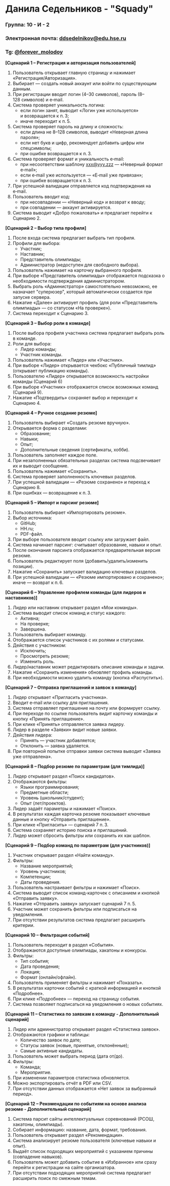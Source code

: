 # Данила Седельников - "Squady"

### Группа: 10 - И - 2

### Электронная почта: [ddsedelnikov@edu.hse.ru](mailto:ddsedelnikov@edu.hse.ru)

### Tg: [@forever_molodoy](https://t.me/forever_molodoy)

**[Сценарий 1 – Регистрация и авторизация пользователей]**

1. Пользователь открывает главную страницу и нажимает «Регистрация/Авторизация».
2. Выбирает — создать новый аккаунт или войти по существующим данным.
3. При регистрации вводит логин (4–30 символов), пароль (8–128 символов) и e‑mail.
4. Система проверяет уникальность логина:
   * если логин занят, выводит «Логин уже используется» и возвращается к п. 3;
   * иначе переходит к п. 5.
5. Система проверяет пароль на длину и сложность:
   * если длина не 8–128 символов, выводит «Неверная длина пароля»;
   * если нет букв и цифр, рекомендует добавить цифры или спецсимволы;
   * при ошибке возвращается к п. 3.
6. Система проверяет формат и уникальность e‑mail:
   * при несоответствии шаблону xxx@yyy.zzz — «Неверный формат e‑mail»;
   * если e‑mail уже используется — «E‑mail уже привязан»;
   * при ошибке возвращается к п. 3.
7. При успешной валидации отправляется код подтверждения на e‑mail.
8. Пользователь вводит код:
   * при несовпадении — «Неверный код» и возврат к вводу;
   * при совпадении — аккаунт активируется.
9. Система выводит «Добро пожаловать» и предлагает перейти к Сценарию 2.

**[Сценарий 2 – Выбор типа профиля]**

1. После входа система предлагает выбрать тип профиля.
2. Профили для выбора:
   * Участник;
   * Наставник;
   * Представитель олимпиады;
   * Администратор (недоступен для свободного выбора).
3. Пользователь нажимает на карточку выбранного профиля.
4. При выборе «Представитель олимпиады» отображается подсказка о необходимости подтверждения администратором.
5. Выбрать роль «Администратор» самостоятельно невозможно, ее назначает "суперюзер", который автоматически создается при запуске сервера.
6. Нажатие «Далее» активирует профиль (для роли «Представитель олимпиады» — со статусом «На проверке»).
7. Система переходит к Сценарию 3.

**[Сценарий 3 – Выбор роли в команде]**

1. После выбора профиля участника система предлагает выбрать роль в команде.
2. Роли для выбора:
   * Лидер команды;
   * Участник команды.
3. Пользователь нажимает «Лидер» или «Участник».
4. При выборе «Лидер» открывается чекбокс «Публичный тимлид» (открывает публикацию команды).
5. Пользователю «Лидер» открывается возможность настройки команды (Сценарий 6)
6. При выборе «Участник» отображается список возможных команд (Сценарий 9).
7. Нажатие «Подтвердить» сохраняет выбор и переходит к Сценарию 4.

**[Сценарий 4 – Ручное создание резюме]**

1. Пользователь выбирает «Создать резюме вручную».
2. Открывается форма с разделами:
   * Образование;
   * Навыки;
   * Опыт;
   * Дополнительные сведения (сертификаты, хобби).
3. Пользователь заполняет каждое поле.
4. При незаполненных обязательных разделах система подсвечивает их и выводит сообщение.
5. Пользователь нажимает «Сохранить».
6. Система проверяет заполненность ключевых разделов.
7. При успешной валидации — «Резюме сохранено» и переход к Сценарию 8.
8. При ошибках — возвращение к п. 3.

**[Сценарий 5 – Импорт и парсинг резюме]**

1. Пользователь выбирает «Импортировать резюме».
2. Выбор источника:
   * GitHub;
   * HH.ru;
   * PDF-файл.
3. При выборе пользователя вводит ссылку или загружает файл.
4. Система начинает парсинг: считывает образование, навыки и опыт.
5. После окончания парсинга отображается предварительная версия резюме.
6. Пользователь редактирует поля (добавить/удалить/изменить позиции).
7. Нажатие «Сохранить» запускает валидацию ключевых разделов.
8. При успешной валидации — «Резюме импортировано и сохранено»; иначе — возврат к п. 6.

**[Сценарий 6 – Управление профилем команды (для лидеров и наставников)]**

1. Лидер или наставник открывает раздел «Мои команды».
2. Система выводит список команд и статус каждого:
   * Активна;
   * На проверке;
   * Завершена.
3. Пользователь выбирает команду.
4. Отображается список участников с их ролями и статусами.
5. Действия с участником:
   * Исключить;
   * Просмотреть резюме;
   * Изменить роль.
6. Лидер/наставник может редактировать описание команды и задачи.
7. Нажатие «Сохранить изменения» обновляет профиль команды.
8. При необходимости можно удалить команду (кнопка «Распустить»).

**[Сценарий 7 – Отправка приглашений и заявок в команду]**

1. Лидер открывает «Пригласить участника».
2. Вводит e‑mail или ссылку для приглашения.
3. Система отправляет приглашение на почту или формирует ссылку.
4. При переходе по ссылке пользователь видит карточку команды и кнопку «Принять приглашение».
5. При клике «Принять» отправляется заявка лидеру.
6. Лидер в разделе «Заявки» видит новые заявки.
7. Действия лидера:
   * Принять — участник добавляется;
   * Отклонить — заявка удаляется.
8. При повторной попытке отправки заявки система выводит «Заявка уже отправлена».

**[Сценарий 8 – Подбор резюме по параметрам (для тимлида)]**

1. Лидер открывает раздел «Поиск кандидатов».
2. Отображаются фильтры:
   * Языки программирования;
   * Предметные области;
   * Уровень (школьник/студент);
   * Опыт (лет/проектов).
3. Лидер задаёт параметры и нажимает «Поиск».
4. В результатах каждая карточка резюме показывает ключевые данные и кнопку «Отправить приглашение».
5. При клике «Пригласить» — сценарий 7 п. 3.
6. Система сохраняет историю поиска и приглашений.
7. Лидер может сбросить фильтры или сохранить их как шаблон.

**[Сценарий 9 – Подбор команд по параметрам (для участников)]**

1. Участник открывает раздел «Найти команду».
2. Фильтры:
   * Название мероприятий;
   * Уровень участников;
   * Компетенции;
   * Даты проведения.
3. Пользователь настраивает фильтры и нажимает «Поиск».
4. Система выводит список команд-карточек с описанием и кнопкой «Отправить заявку».
5. Нажатие «Отправить заявку» запускает сценарий 7 п. 5.
6. Участник может сохранить фильтры или подписаться на уведомления.
7. При отсутствии результатов система предлагает расширить критерии.

**[Сценарий 10 – Фильтрация событий]**

1. Пользователь переходит в раздел «События».
2. Отображаются доступные олимпиады, хакатоны и конкурсы.
3. Фильтры:
   * Тип события;
   * Дата проведения;
   * Локация;
   * Формат (онлайн/офлайн).
4. Пользователь применяет фильтры и нажимает «Показать».
5. В результатах карточки событий с краткой информацией и кнопкой «Подробнее».
6. При клике «Подробнее» — переход на страницу события.
7. Система позволяет подписаться на уведомления о новых событиях.

**[Сценарий 11 – Статистика по заявкам в команду - Дополнительный сценарий]**

1. Лидер или администратор открывает раздел «Статистика заявок».
2. Отображаются графики и таблицы:
   * Количество заявок по дате;
   * Статусы заявок (новые, принятые, отклонённые);
   * Самые активные кандидаты.
3. Пользователь может выбрать период (дата от/до).
4. Фильтры:
   * Команда;
   * Мероприятие.
5. При изменении параметров статистика обновляется.
6. Можно экспортировать отчёт в PDF или CSV.
7. При отсутствии данных отображается «Нет заявок за выбранный период».

**[Сценарий 12 – Рекомендации по событиям на основе анализа резюме - Дополнительный сценарий]**

1. Система парсит сайты интеллектуальных соревнований (РСОШ, хакатоны, олимпиады).
2. Собирает информацию: название, дата, формат, требования.
3. Пользователь открывает раздел «Рекомендации».
4. Система анализирует резюме пользователя (ключевые навыки и опыт).
5. Выдаёт список подходящих мероприятий с указанием причины (совпадение навыков).
6. Пользователь может добавить событие в «Избранное» или сразу перейти к регистрации на сайте организатора.
7. При отсутствии подходящих мероприятий система предлагает расширить поиск по смежным темам.
